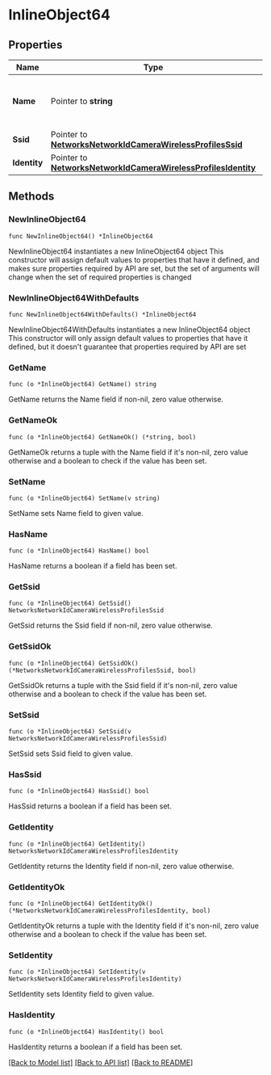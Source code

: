 # InlineObject64

## Properties

Name | Type | Description | Notes
------------ | ------------- | ------------- | -------------
**Name** | Pointer to **string** | The name of the camera wireless profile. | [optional] 
**Ssid** | Pointer to [**NetworksNetworkIdCameraWirelessProfilesSsid**](NetworksNetworkIdCameraWirelessProfilesSsid.md) |  | [optional] 
**Identity** | Pointer to [**NetworksNetworkIdCameraWirelessProfilesIdentity**](NetworksNetworkIdCameraWirelessProfilesIdentity.md) |  | [optional] 

## Methods

### NewInlineObject64

`func NewInlineObject64() *InlineObject64`

NewInlineObject64 instantiates a new InlineObject64 object
This constructor will assign default values to properties that have it defined,
and makes sure properties required by API are set, but the set of arguments
will change when the set of required properties is changed

### NewInlineObject64WithDefaults

`func NewInlineObject64WithDefaults() *InlineObject64`

NewInlineObject64WithDefaults instantiates a new InlineObject64 object
This constructor will only assign default values to properties that have it defined,
but it doesn't guarantee that properties required by API are set

### GetName

`func (o *InlineObject64) GetName() string`

GetName returns the Name field if non-nil, zero value otherwise.

### GetNameOk

`func (o *InlineObject64) GetNameOk() (*string, bool)`

GetNameOk returns a tuple with the Name field if it's non-nil, zero value otherwise
and a boolean to check if the value has been set.

### SetName

`func (o *InlineObject64) SetName(v string)`

SetName sets Name field to given value.

### HasName

`func (o *InlineObject64) HasName() bool`

HasName returns a boolean if a field has been set.

### GetSsid

`func (o *InlineObject64) GetSsid() NetworksNetworkIdCameraWirelessProfilesSsid`

GetSsid returns the Ssid field if non-nil, zero value otherwise.

### GetSsidOk

`func (o *InlineObject64) GetSsidOk() (*NetworksNetworkIdCameraWirelessProfilesSsid, bool)`

GetSsidOk returns a tuple with the Ssid field if it's non-nil, zero value otherwise
and a boolean to check if the value has been set.

### SetSsid

`func (o *InlineObject64) SetSsid(v NetworksNetworkIdCameraWirelessProfilesSsid)`

SetSsid sets Ssid field to given value.

### HasSsid

`func (o *InlineObject64) HasSsid() bool`

HasSsid returns a boolean if a field has been set.

### GetIdentity

`func (o *InlineObject64) GetIdentity() NetworksNetworkIdCameraWirelessProfilesIdentity`

GetIdentity returns the Identity field if non-nil, zero value otherwise.

### GetIdentityOk

`func (o *InlineObject64) GetIdentityOk() (*NetworksNetworkIdCameraWirelessProfilesIdentity, bool)`

GetIdentityOk returns a tuple with the Identity field if it's non-nil, zero value otherwise
and a boolean to check if the value has been set.

### SetIdentity

`func (o *InlineObject64) SetIdentity(v NetworksNetworkIdCameraWirelessProfilesIdentity)`

SetIdentity sets Identity field to given value.

### HasIdentity

`func (o *InlineObject64) HasIdentity() bool`

HasIdentity returns a boolean if a field has been set.


[[Back to Model list]](../README.md#documentation-for-models) [[Back to API list]](../README.md#documentation-for-api-endpoints) [[Back to README]](../README.md)


